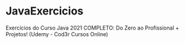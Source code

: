 # JavaExercicios
Exercícios do Curso Java 2021 COMPLETO: Do Zero ao Profissional + Projetos! (Udemy - Cod3r Cursos Online)
